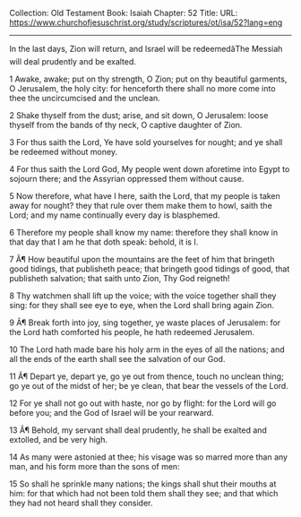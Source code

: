 Collection: Old Testament
Book: Isaiah
Chapter: 52
Title: 
URL: https://www.churchofjesuschrist.org/study/scriptures/ot/isa/52?lang=eng

---

In the last days, Zion will return, and Israel will be redeemedâThe Messiah will deal prudently and be exalted.

1 Awake, awake; put on thy strength, O Zion; put on thy beautiful garments, O Jerusalem, the holy city: for henceforth there shall no more come into thee the uncircumcised and the unclean.

2 Shake thyself from the dust; arise, and sit down, O Jerusalem: loose thyself from the bands of thy neck, O captive daughter of Zion.

3 For thus saith the Lord, Ye have sold yourselves for nought; and ye shall be redeemed without money.

4 For thus saith the Lord God, My people went down aforetime into Egypt to sojourn there; and the Assyrian oppressed them without cause.

5 Now therefore, what have I here, saith the Lord, that my people is taken away for nought? they that rule over them make them to howl, saith the Lord; and my name continually every day is blasphemed.

6 Therefore my people shall know my name: therefore they shall know in that day that I am he that doth speak: behold, it is I.

7 Â¶ How beautiful upon the mountains are the feet of him that bringeth good tidings, that publisheth peace; that bringeth good tidings of good, that publisheth salvation; that saith unto Zion, Thy God reigneth!

8 Thy watchmen shall lift up the voice; with the voice together shall they sing: for they shall see eye to eye, when the Lord shall bring again Zion.

9 Â¶ Break forth into joy, sing together, ye waste places of Jerusalem: for the Lord hath comforted his people, he hath redeemed Jerusalem.

10 The Lord hath made bare his holy arm in the eyes of all the nations; and all the ends of the earth shall see the salvation of our God.

11 Â¶ Depart ye, depart ye, go ye out from thence, touch no unclean thing; go ye out of the midst of her; be ye clean, that bear the vessels of the Lord.

12 For ye shall not go out with haste, nor go by flight: for the Lord will go before you; and the God of Israel will be your rearward.

13 Â¶ Behold, my servant shall deal prudently, he shall be exalted and extolled, and be very high.

14 As many were astonied at thee; his visage was so marred more than any man, and his form more than the sons of men:

15 So shall he sprinkle many nations; the kings shall shut their mouths at him: for that which had not been told them shall they see; and that which they had not heard shall they consider.
